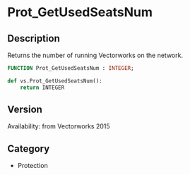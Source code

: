 # Prot_GetUsedSeatsNum

## Description
Returns the number of running Vectorworks on the network.

```pascal
FUNCTION Prot_GetUsedSeatsNum : INTEGER;
```

```python
def vs.Prot_GetUsedSeatsNum():
    return INTEGER
```

## Version
Availability: from Vectorworks 2015

## Category
* Protection

